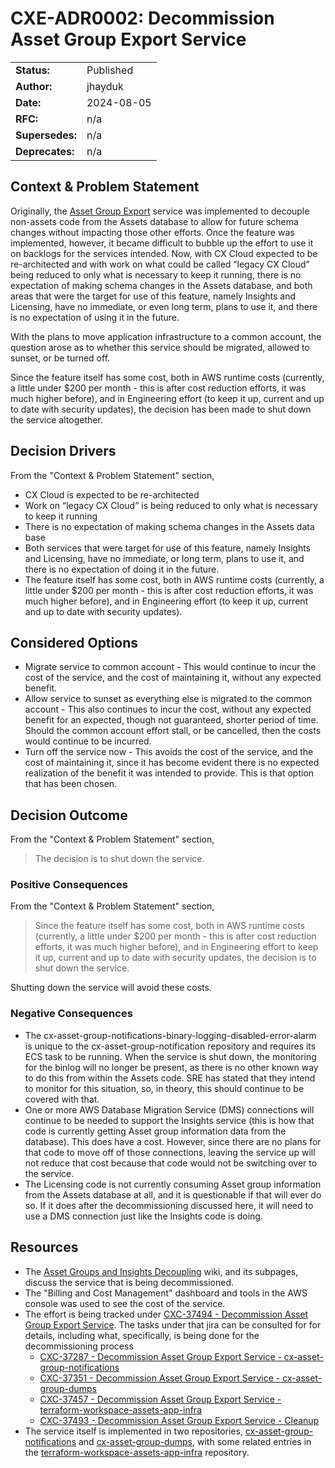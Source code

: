 # CXE-ADR0002: Decommission Asset Group Export Service

| |            |
| -------- |------------|
| **Status:**  | Published  |
| **Author:** | jhayduk    |
| **Date:**    | 2024-08-05 |
| **RFC:**    | n/a        |
| **Supersedes:**    | n/a        |
| **Deprecates:**    | n/a        |

## Context & Problem Statement

Originally, the [Asset Group Export](https://confluence-eng-sjc1.cisco.com/conf/display/CXCLOUD/Asset+Groups+and+Insights+Decoupling) service was implemented to decouple non-assets code from the Assets database to allow for future schema changes without impacting those other efforts. Once the feature was implemented, however, it became difficult to bubble up the effort to use it on backlogs for the services intended. Now, with CX Cloud expected to be re-architected and with work on what could be called “legacy CX Cloud” being reduced to only what is necessary to keep it running, there is no expectation of making schema changes in the Assets database, and both areas that were the target for use of this feature, namely Insights and Licensing, have no immediate, or even long term, plans to use it, and there is no expectation of using it in the future.

With the plans to move application infrastructure to a common account, the question arose as to whether this service should be migrated, allowed to sunset, or be turned off.

Since the feature itself has some cost, both in AWS runtime costs (currently, a little under $200 per month - this is after cost reduction efforts, it was much higher before), and in Engineering effort (to keep it up, current and up to date with security updates), the decision has been made to shut down the service altogether.

## Decision Drivers

From the "Context & Problem Statement" section,

* CX Cloud is expected to be re-architected
* Work on “legacy CX Cloud” is being reduced to only what is necessary to keep it running
* There is no expectation of making schema changes in the Assets data base
* Both services that were target for use of this feature, namely Insights and Licensing, have no immediate, or long term, plans to use it, and there is no expectation of doing it in the future.
* The feature itself has some cost, both in AWS runtime costs (currently, a little under $200 per month - this is after cost reduction efforts, it was much higher before), and in Engineering effort (to keep it up, current and up to date with security updates).

## Considered Options

* Migrate service to common account - This would continue to incur the cost of the service, and the cost of maintaining it, without any expected benefit.
* Allow service to sunset as everything else is migrated to the common account - This also continues to incur the cost, without any expected benefit for an expected, though not guaranteed, shorter period of time. Should the common account effort stall, or be cancelled, then the costs would continue to be incurred.
* Turn off the service now - This avoids the cost of the service, and the cost of maintaining it, since it has become evident there is no expected realization of the benefit it was intended to provide. This is that option that has been chosen.

## Decision Outcome

From the "Context & Problem Statement" section,

> The decision is to shut down the service.

### Positive Consequences

From the "Context & Problem Statement" section,

> Since the feature itself has some cost, both in AWS runtime costs (currently, a little under $200 per month - this is after cost reduction efforts, it was much higher before), and in Engineering effort to keep it up, current and up to date with security updates, the decision is to shut down the service.

Shutting down the service will avoid these costs.

### Negative Consequences

* The cx-asset-group-notifications-binary-logging-disabled-error-alarm is unique to the cx-asset-group-notification repository and requires its ECS task to be running. When the service is shut down, the monitoring for the binlog will no longer be present, as there is no other known way to do this from within the Assets code. SRE has stated that they intend to monitor for this situation, so, in theory, this should continue to be covered with that.
* One or more AWS Database Migration Service (DMS) connections will continue to be needed to support the Insights service (this is how that code is currently getting Asset group information data from the database). This does have a cost. However, since there are no plans for that code to move off of those connections, leaving the service up will not reduce that cost because that code would not be switching over to the service.
* The Licensing code is not currently consuming Asset group information from the Assets database at all, and it is questionable if that will ever do so. If it does after the decommissioning discussed here, it will need to use a DMS connection just like the Insights code is doing.

## Resources

* The [Asset Groups and Insights Decoupling](https://confluence-eng-sjc1.cisco.com/conf/display/CXCLOUD/Asset+Groups+and+Insights+Decoupling) wiki, and its subpages, discuss the service that is being decommissioned.
* The "Billing and Cost Management" dashboard and tools in the AWS console was used to see the cost of the service.
* The effort is being tracked under [CXC-37494 - Decommission Asset Group Export Service](https://cisco-jira.atlassian.net/browse/CXC-37494). The tasks under that jira can be consulted for for details, including what, specifically, is being done for the decommissioning process
  * [CXC-37287 - Decommission Asset Group Export Service - cx-asset-group-notifications](https://cisco-jira.atlassian.net/browse/CXC-37287)
  * [CXC-37351 - Decommission Asset Group Export Service - cx-asset-group-dumps](https://cisco-jira.atlassian.net/browse/CXC-37351)
  * [CXC-37457 - Decommission Asset Group Export Service - terraform-workspace-assets-app-infra](https://cisco-jira.atlassian.net/browse/CXC-37457)
  * [CXC-37493 - Decommission Asset Group Export Service - Cleanup](https://cisco-jira.atlassian.net/browse/CXC-37493)
* The service itself is implemented in two repositories, [cx-asset-group-notifications](https://github.com/CXEPI/cx-asset-group-notifications) and [cx-asset-group-dumps](https://github.com/CXEPI/cx-asset-group-dumps), with some related entries in the [terraform-workspace-assets-app-infra](https://github.com/CXEPI/terraform-workspace-assets-app-infra) repository.
